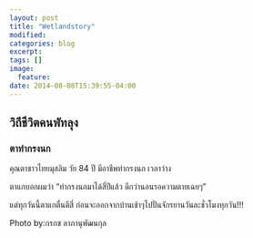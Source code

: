 ```yaml
---
layout: post
title: "Wetlandstory"
modified:
categories: blog
excerpt:
tags: []
image:
  feature:
date: 2014-08-08T15:39:55-04:00
---
```


## วิถีชีวิตคนพัทลุง


### ตาทำกรงนก

คุณตาชาวไทยมุสลิม วัย 84 ปี มีอาชีพทำกรงนก เวลาว่าง

ตาแกบอกผมว่า “ทำกรงนกมาได้สี่ปีแล้ว ดีกว่านอนรอความตายเฉยๆ”

แต่ทุกวันนี้ตาแกตื่นตีสี่ ก่อนจะออกจากบ้านเช้าๆไปปั่นจักรยานวันละชั่วโมงทุกวัน!!!


Photo by:กรกช ลาภานุพัฒนกุล 